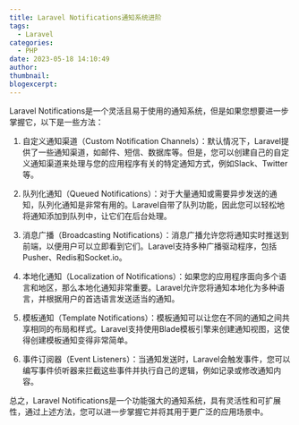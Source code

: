 ```yaml
---
title: Laravel Notifications通知系统进阶
tags:
  - Laravel
categories:
  - PHP
date: 2023-05-18 14:10:49
author:
thumbnail:
blogexcerpt:
---
```

Laravel Notifications是一个灵活且易于使用的通知系统，但是如果您想要进一步掌握它，以下是一些方法：

1. 自定义通知渠道（Custom Notification Channels）：默认情况下，Laravel提供了一些通知渠道，如邮件、短信、数据库等。但是，您可以创建自己的自定义通知渠道来处理与您的应用程序有关的特定通知方式，例如Slack、Twitter等。

2. 队列化通知（Queued Notifications）：对于大量通知或需要异步发送的通知，队列化通知是非常有用的。Laravel自带了队列功能，因此您可以轻松地将通知添加到队列中，让它们在后台处理。

3. 消息广播（Broadcasting Notifications）：消息广播允许您将通知实时推送到前端，以便用户可以立即看到它们。Laravel支持多种广播驱动程序，包括Pusher、Redis和Socket.io。

4. 本地化通知（Localization of Notifications）：如果您的应用程序面向多个语言和地区，那么本地化通知非常重要。Laravel允许您将通知本地化为多种语言，并根据用户的首选语言发送适当的通知。

5. 模板通知（Template Notifications）：模板通知可以让您在不同的通知之间共享相同的布局和样式。Laravel支持使用Blade模板引擎来创建通知视图，这使得创建模板通知变得非常简单。

6. 事件订阅器（Event Listeners）：当通知发送时，Laravel会触发事件，您可以编写事件侦听器来拦截这些事件并执行自己的逻辑，例如记录或修改通知内容。

总之，Laravel Notifications是一个功能强大的通知系统，具有灵活性和可扩展性，通过上述方法，您可以进一步掌握它并将其用于更广泛的应用场景中。
